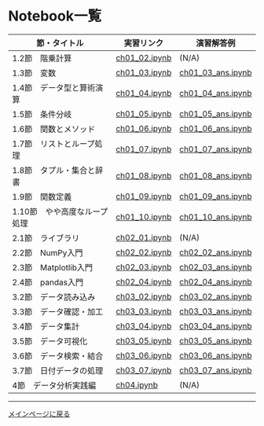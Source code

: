 # Notebook一覧

|節・タイトル|実習リンク|演習解答例|
|---|---|---|
|1.2節　階乗計算|[ch01_02.ipynb](https://colab.research.google.com/github/makaishi2/data_analysis_book_info/blob/main/notebooks/ch01_02.ipynb)|(N/A)
|1.3節　変数|[ch01_03.ipynb](https://colab.research.google.com/github/makaishi2/data_analysis_book_info/blob/main/notebooks/ch01_03.ipynb)|[ch01_03_ans.ipynb](https://colab.research.google.com/github/makaishi2/data_analysis_book_info/blob/main/notebooks/ch01_03_ans.ipynb)
|1.4節　データ型と算術演算|[ch01_04.ipynb](https://colab.research.google.com/github/makaishi2/data_analysis_book_info/blob/main/notebooks/ch01_04.ipynb)|[ch01_04_ans.ipynb](https://colab.research.google.com/github/makaishi2/data_analysis_book_info/blob/main/notebooks/ch01_04_ans.ipynb)
|1.5節　条件分岐|[ch01_05.ipynb](https://colab.research.google.com/github/makaishi2/data_analysis_book_info/blob/main/notebooks/ch01_05.ipynb)|[ch01_05_ans.ipynb](https://colab.research.google.com/github/makaishi2/data_analysis_book_info/blob/main/notebooks/ch01_05_ans.ipynb)
|1.6節　関数とメソッド|[ch01_06.ipynb](https://colab.research.google.com/github/makaishi2/data_analysis_book_info/blob/main/notebooks/ch01_06.ipynb)|[ch01_06_ans.ipynb](https://colab.research.google.com/github/makaishi2/data_analysis_book_info/blob/main/notebooks/ch01_06_ans.ipynb)
|1.7節　リストとループ処理|[ch01_07.ipynb](https://colab.research.google.com/github/makaishi2/data_analysis_book_info/blob/main/notebooks/ch01_07.ipynb)|[ch01_07_ans.ipynb](https://colab.research.google.com/github/makaishi2/data_analysis_book_info/blob/main/notebooks/ch01_07_ans.ipynb)
|1.8節　タプル・集合と辞書|[ch01_08.ipynb](https://colab.research.google.com/github/makaishi2/data_analysis_book_info/blob/main/notebooks/ch01_08.ipynb)|[ch01_08_ans.ipynb](https://colab.research.google.com/github/makaishi2/data_analysis_book_info/blob/main/notebooks/ch01_08_ans.ipynb)
|1.9節　関数定義|[ch01_09.ipynb](https://colab.research.google.com/github/makaishi2/data_analysis_book_info/blob/main/notebooks/ch01_09.ipynb)|[ch01_09_ans.ipynb](https://colab.research.google.com/github/makaishi2/data_analysis_book_info/blob/main/notebooks/ch01_09_ans.ipynb)
|1.10節　やや高度なループ処理|[ch01_10.ipynb](https://colab.research.google.com/github/makaishi2/data_analysis_book_info/blob/main/notebooks/ch01_10.ipynb)|[ch01_10_ans.ipynb](https://colab.research.google.com/github/makaishi2/data_analysis_book_info/blob/main/notebooks/ch01_10_ans.ipynb)
|2.1節　ライブラリ|[ch02_01.ipynb](https://colab.research.google.com/github/makaishi2/data_analysis_book_info/blob/main/notebooks/ch02_01.ipynb)|(N/A)
|2.2節　NumPy入門|[ch02_02.ipynb](https://colab.research.google.com/github/makaishi2/data_analysis_book_info/blob/main/notebooks/ch02_02.ipynb)|[ch02_02_ans.ipynb](https://colab.research.google.com/github/makaishi2/data_analysis_book_info/blob/main/notebooks/ch02_02_ans.ipynb)
|2.3節　Matplotlib入門|[ch02_03.ipynb](https://colab.research.google.com/github/makaishi2/data_analysis_book_info/blob/main/notebooks/ch02_03.ipynb)|[ch02_03_ans.ipynb](https://colab.research.google.com/github/makaishi2/data_analysis_book_info/blob/main/notebooks/ch02_03_ans.ipynb)
|2.4節　pandas入門|[ch02_04.ipynb](https://colab.research.google.com/github/makaishi2/data_analysis_book_info/blob/main/notebooks/ch02_04.ipynb)|[ch02_04_ans.ipynb](https://colab.research.google.com/github/makaishi2/data_analysis_book_info/blob/main/notebooks/ch02_04_ans.ipynb)
|3.2節　データ読み込み|[ch03_02.ipynb](https://colab.research.google.com/github/makaishi2/data_analysis_book_info/blob/main/notebooks/ch03_02.ipynb)|[ch03_02_ans.ipynb](https://colab.research.google.com/github/makaishi2/data_analysis_book_info/blob/main/notebooks/ch03_02_ans.ipynb)
|3.3節　データ確認・加工|[ch03_03.ipynb](https://colab.research.google.com/github/makaishi2/data_analysis_book_info/blob/main/notebooks/ch03_03.ipynb)|[ch03_03_ans.ipynb](https://colab.research.google.com/github/makaishi2/data_analysis_book_info/blob/main/notebooks/ch03_03_ans.ipynb)
|3.4節　データ集計|[ch03_04.ipynb](https://colab.research.google.com/github/makaishi2/data_analysis_book_info/blob/main/notebooks/ch03_04.ipynb)|[ch03_04_ans.ipynb](https://colab.research.google.com/github/makaishi2/data_analysis_book_info/blob/main/notebooks/ch03_04_ans.ipynb)
|3.5節　データ可視化|[ch03_05.ipynb](https://colab.research.google.com/github/makaishi2/data_analysis_book_info/blob/main/notebooks/ch03_05.ipynb)|[ch03_05_ans.ipynb](https://colab.research.google.com/github/makaishi2/data_analysis_book_info/blob/main/notebooks/ch03_05_ans.ipynb)
|3.6節　データ検索・結合|[ch03_06.ipynb](https://colab.research.google.com/github/makaishi2/data_analysis_book_info/blob/main/notebooks/ch03_06.ipynb)|[ch03_06_ans.ipynb](https://colab.research.google.com/github/makaishi2/data_analysis_book_info/blob/main/notebooks/ch03_06_ans.ipynb)
|3.7節　日付データの処理|[ch03_07.ipynb](https://colab.research.google.com/github/makaishi2/data_analysis_book_info/blob/main/notebooks/ch03_07.ipynb)|[ch03_07_ans.ipynb](https://colab.research.google.com/github/makaishi2/data_analysis_book_info/blob/main/notebooks/ch03_07_ans.ipynb)
|4節　データ分析実践編|[ch04.ipynb](https://colab.research.google.com/github/makaishi2/data_analysis_book_info/blob/main/notebooks/ch04.ipynb)|(N/A)



---

[メインページに戻る](../README.md)
